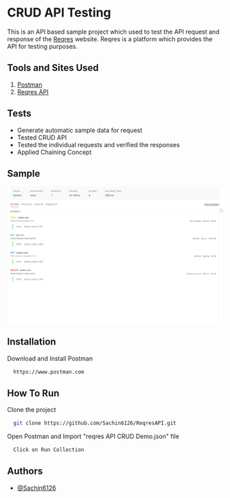 # CRUD API Testing

This is an API based sample project which used to test the API request and response of the [Reqres](https://reqres.in) website. Reqres is a platform which provides the API for testing purposes.

## Tools and Sites Used

1. [Postman](https://www.postman.com)
2. [Reqres API](https://www.selenium.dev)

## Tests

- Generate automatic sample data for request
- Tested CRUD API
- Tested the individual requests and verified the responses
- Applied Chaining Concept


## Sample

![Sample](https://raw.githubusercontent.com/Sachin6126/ReqresAPI/main/Sample.png)


## Installation

Download and Install Postman

```bash
  https://www.postman.com
```


## How To Run

Clone the project

```bash
  git clone https://github.com/Sachin6126/ReqresAPI.git
```

Open Postman and Import "reqres API CRUD Demo.json" file

```bash
  Click on Run Collection
```

## Authors

- [@Sachin6126](https://github.com/Sachin6126)

